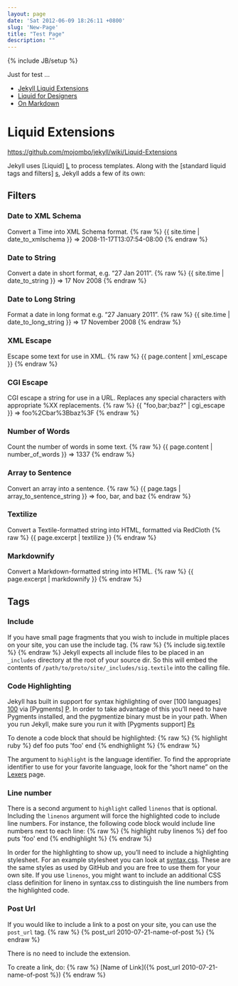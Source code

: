 ```yaml
---
layout: page
date: 'Sat 2012-06-09 18:26:11 +0800'
slug: 'New-Page'
title: "Test Page"
description: ""
---
```

{% include JB/setup %}

Just for test ...

<ul>
    <li><a href="#liquid_extensions">Jekyll Liquid Extensions</a></li>
    <li><a href="#liquid_for_designers">Liquid for Designers</a></li>
    <li><a href="/pages/Help.html#syntax_cheatsheet">On Markdown</a></li>
</ul>

Liquid Extensions
=================

https://github.com/mojombo/jekyll/wiki/Liquid-Extensions

Jekyll uses [Liquid] [L] to process templates. Along with the [standard liquid tags and filters] [s], Jekyll adds a few of its own:

  [L]: http://www.liquidmarkup.org/
  [s]: http://wiki.github.com/shopify/liquid/liquid-for-designers

## Filters

### Date to XML Schema
Convert a Time into XML Schema format.
{% raw %}
	{{ site.time | date_to_xmlschema }} => 2008-11-17T13:07:54-08:00
{% endraw %}

### Date to String
Convert a date in short format, e.g. “27 Jan 2011”.
{% raw %}
	{{ site.time | date_to_string }} => 17 Nov 2008
{% endraw %}

### Date to Long String
Format a date in long format e.g. “27 January 2011”.
{% raw %}
	{{ site.time | date_to_long_string }} => 17 November 2008
{% endraw %}

### XML Escape
Escape some text for use in XML.
{% raw %}
	{{ page.content | xml_escape }}
{% endraw %}

### CGI Escape
CGI escape a string for use in a URL. Replaces any special characters with appropriate %XX replacements.
{% raw %}
	{{ "foo,bar;baz?" | cgi_escape }} => foo%2Cbar%3Bbaz%3F
{% endraw %}

### Number of Words
Count the number of words in some text.
{% raw %}
	{{ page.content | number_of_words }} => 1337
{% endraw %}

### Array to Sentence
Convert an array into a sentence.
{% raw %}
	{{ page.tags | array_to_sentence_string }} => foo, bar, and baz
{% endraw %}

### Textilize
Convert a Textile-formatted string into HTML, formatted via RedCloth
{% raw %}
	{{ page.excerpt | textilize }}
{% endraw %}

### Markdownify
Convert a Markdown-formatted string into HTML.
{% raw %}
	{{ page.excerpt | markdownify }}
{% endraw %}


## Tags

### Include

If you have small page fragments that you wish to include in multiple places
on your site, you can use the include tag.
{% raw %}
	{% include sig.textile %}
{% endraw %}
Jekyll expects all include files to be placed in an `_includes` directory at the root of your source dir. So this will embed the contents of `/path/to/proto/site/_includes/sig.textile` into the calling file.

### Code Highlighting

Jekyll has built in support for syntax highlighting of over [100 languages] [100] via [Pygments] [P]. In order to take advantage of this you’ll need to have Pygments installed, and the pygmentize binary must be in your path. When you run Jekyll, make sure you run it with [Pygments support] [Ps]

  [100]: http://pygments.org/languages/
  [P]: http://pygments.org/
  [Ps]: https://github.com/mojombo/jekyll/wiki/Configuration

To denote a code block that should be highlighted:
{% raw %}
	{% highlight ruby %}
	def foo
	  puts 'foo'
	end
	{% endhighlight %}
{% endraw %}

The argument to `highlight` is the language identifier. To find the appropriate identifier to use for your favorite language, look for the “short name” on the [Lexers](http://pygments.org/docs/lexers/) page.

### Line number

There is a second argument to `highlight` called `linenos` that is optional. Including the `linenos` argument will force the highlighted code to include line numbers. For instance, the following code block would include line numbers next to each line:
{% raw %}
	{% highlight ruby linenos %}
	def foo
	  puts 'foo'
	end
	{% endhighlight %}
{% endraw %}

In order for the highlighting to show up, you’ll need to include a highlighting stylesheet. For an example stylesheet you can look at [syntax.css](http://github.com/mojombo/tpw/tree/master/css/syntax.css). These are the same styles as used by GitHub and you are free to use them for your own site. If you use `linenos`, you might want to include an additional CSS class definition for lineno in syntax.css to distinguish the line numbers from the highlighted code.

### Post Url

If you would like to include a link to a post on your site, you can use the `post_url` tag.
{% raw %}
	{% post_url 2010-07-21-name-of-post %}
{% endraw %}

There is no need to include the extension.

To create a link, do:
{% raw %}
	[Name of Link]({% post_url 2010-07-21-name-of-post %})
{% endraw %}
